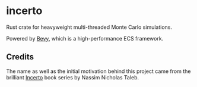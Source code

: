 # incerto

Rust crate for heavyweight multi-threaded Monte Carlo simulations.

Powered by [Bevy](https://github.com/bevyengine/bevy), which is a high-performance ECS framework.


## Credits

The name as well as the initial motivation behind this project came from the brilliant [Incerto](https://www.goodreads.com/series/164555-incerto) book series by Nassim Nicholas Taleb.

